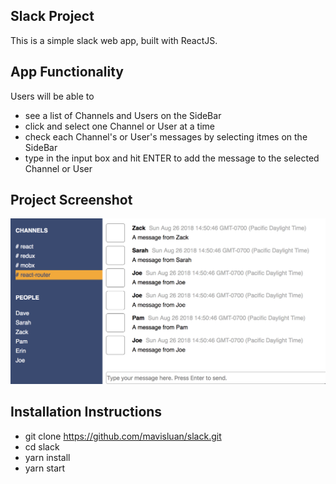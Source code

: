 ## Slack Project

This is a simple slack web app, built with ReactJS.


## App Functionality

Users will be able to 
- see a list of Channels and Users on the SideBar 
- click and select one Channel or User at a time
- check each Channel's or User's messages by selecting itmes on the SideBar
- type in the input box and hit ENTER to add the message to the selected Channel or User


## Project Screenshot 

<img src='src/slack_project.png' width='700'>


## Installation Instructions

- git clone https://github.com/mavisluan/slack.git
- cd slack
- yarn install
- yarn start
